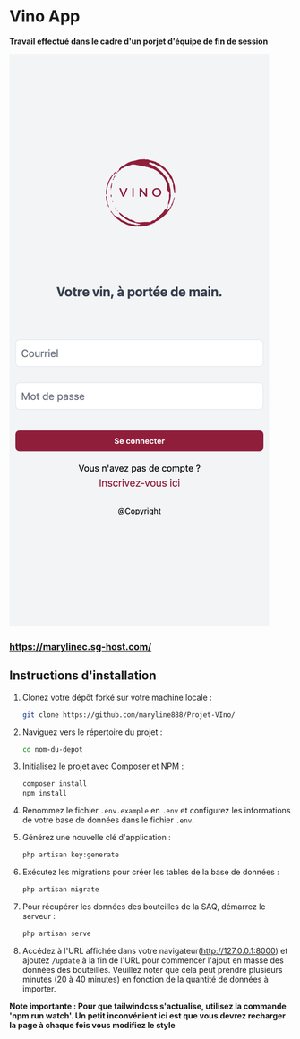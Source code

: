 # Vino App

**Travail effectué dans le cadre d'un porjet d'équipe de fin de session**

![](vino-login.png)

### https://marylinec.sg-host.com/

## Instructions d'installation

1. Clonez votre dépôt forké sur votre machine locale :

    ```bash
    git clone https://github.com/maryline888/Projet-VIno/

2. Naviguez vers le répertoire du projet :
    ```bash
    cd nom-du-depot
3. Initialisez le projet avec Composer et NPM :
    ```bash
    composer install
    npm install

4. Renommez le fichier `.env.example` en `.env` et configurez les informations de votre base de données dans le fichier `.env`.

5. Générez une nouvelle clé d'application :
    ```bash
    php artisan key:generate

6. Exécutez les migrations pour créer les tables de la base de données :
    ```bash
    php artisan migrate

7. Pour récupérer les données des bouteilles de la SAQ, démarrez le serveur :
    ```bash
    php artisan serve

8. Accédez à l'URL affichée dans votre navigateur(http://127.0.0.1:8000) et ajoutez `/update` à la fin de l'URL pour commencer l'ajout en masse des données des bouteilles. Veuillez noter que cela peut prendre plusieurs minutes (20 à 40 minutes) en fonction de la quantité de données à importer.

 **Note importante : Pour que tailwindcss s'actualise, utilisez la commande 'npm run watch'. Un petit inconvénient ici est que vous devrez recharger la page à chaque fois vous modifiez le style**